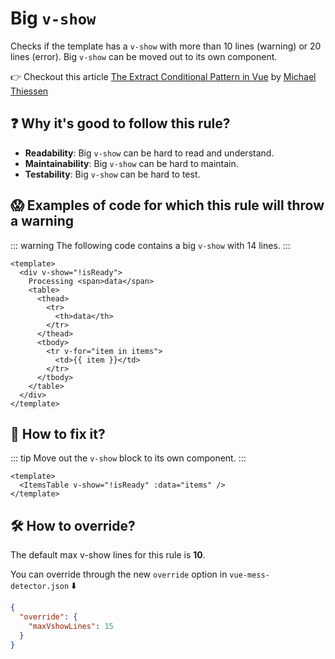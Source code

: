 # Big `v-show`

Checks if the template has a `v-show` with more than 10 lines (warning) or 20 lines (error).
Big `v-show` can be moved out to its own component.

👉 Checkout this article [The Extract Conditional Pattern in Vue](https://michaelnthiessen.com/extract-conditional-pattern) by [Michael Thiessen](https://michaelnthiessen.com/)

## ❓ Why it's good to follow this rule?

- **Readability**: Big `v-show` can be hard to read and understand.
- **Maintainability**: Big `v-show` can be hard to maintain.
- **Testability**: Big `v-show` can be hard to test.

## 😱 Examples of code for which this rule will throw a warning

::: warning
The following code contains a big `v-show` with 14 lines.
:::

```vue
<template>
  <div v-show="!isReady">
    Processing <span>data</span>
    <table>
      <thead>
        <tr>
          <th>data</th>
        </tr>
      </thead>
      <tbody>
        <tr v-for="item in items">
          <td>{{ item }}</td>
        </tr>
      </tbody>
    </table>
  </div>
</template>
```

## 🤩 How to fix it?

::: tip
Move out the `v-show` block to its own component.
:::

```vue
<template>
  <ItemsTable v-show="!isReady" :data="items" />
</template>
```

## 🛠 How to override?

The default max v-show lines for this rule is **10**.

You can override through the new `override` option in `vue-mess-detector.json` ⬇️

```json
{
  "override": {
    "maxVshowLines": 15
  }
}
